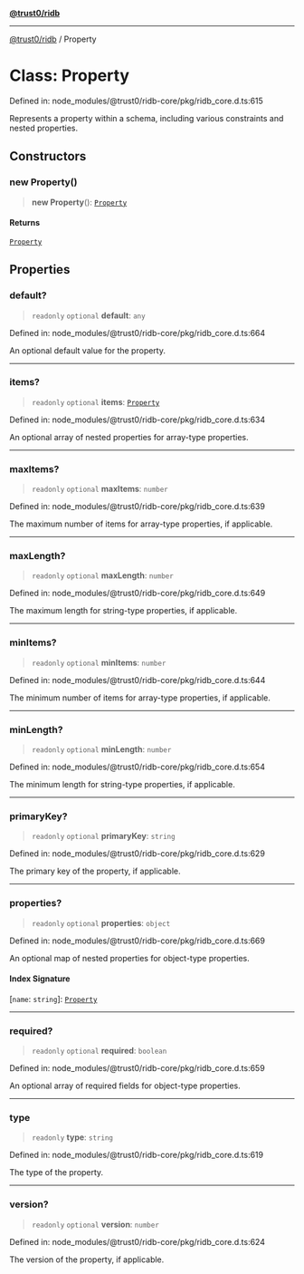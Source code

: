 [**@trust0/ridb**](../README.md)

***

[@trust0/ridb](../README.md) / Property

# Class: Property

Defined in: node\_modules/@trust0/ridb-core/pkg/ridb\_core.d.ts:615

Represents a property within a schema, including various constraints and nested properties.

## Constructors

### new Property()

> **new Property**(): [`Property`](Property.md)

#### Returns

[`Property`](Property.md)

## Properties

### default?

> `readonly` `optional` **default**: `any`

Defined in: node\_modules/@trust0/ridb-core/pkg/ridb\_core.d.ts:664

An optional default value for the property.

***

### items?

> `readonly` `optional` **items**: [`Property`](Property.md)

Defined in: node\_modules/@trust0/ridb-core/pkg/ridb\_core.d.ts:634

An optional array of nested properties for array-type properties.

***

### maxItems?

> `readonly` `optional` **maxItems**: `number`

Defined in: node\_modules/@trust0/ridb-core/pkg/ridb\_core.d.ts:639

The maximum number of items for array-type properties, if applicable.

***

### maxLength?

> `readonly` `optional` **maxLength**: `number`

Defined in: node\_modules/@trust0/ridb-core/pkg/ridb\_core.d.ts:649

The maximum length for string-type properties, if applicable.

***

### minItems?

> `readonly` `optional` **minItems**: `number`

Defined in: node\_modules/@trust0/ridb-core/pkg/ridb\_core.d.ts:644

The minimum number of items for array-type properties, if applicable.

***

### minLength?

> `readonly` `optional` **minLength**: `number`

Defined in: node\_modules/@trust0/ridb-core/pkg/ridb\_core.d.ts:654

The minimum length for string-type properties, if applicable.

***

### primaryKey?

> `readonly` `optional` **primaryKey**: `string`

Defined in: node\_modules/@trust0/ridb-core/pkg/ridb\_core.d.ts:629

The primary key of the property, if applicable.

***

### properties?

> `readonly` `optional` **properties**: `object`

Defined in: node\_modules/@trust0/ridb-core/pkg/ridb\_core.d.ts:669

An optional map of nested properties for object-type properties.

#### Index Signature

\[`name`: `string`\]: [`Property`](Property.md)

***

### required?

> `readonly` `optional` **required**: `boolean`

Defined in: node\_modules/@trust0/ridb-core/pkg/ridb\_core.d.ts:659

An optional array of required fields for object-type properties.

***

### type

> `readonly` **type**: `string`

Defined in: node\_modules/@trust0/ridb-core/pkg/ridb\_core.d.ts:619

The type of the property.

***

### version?

> `readonly` `optional` **version**: `number`

Defined in: node\_modules/@trust0/ridb-core/pkg/ridb\_core.d.ts:624

The version of the property, if applicable.
